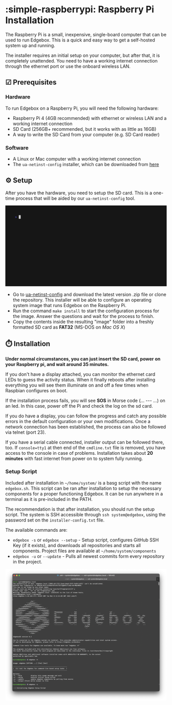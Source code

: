 # :simple-raspberrypi: Raspberry Pi Installation

The Raspberry Pi is a small, inexpensive, single-board computer that can be used to run Edgebox. This is a quick and easy way to get a self-hosted system up and running.

The installer requires an initial setup on your computer, but after that, it is completely unattended. You need to have a working internet connection through the ethernet port or use the onboard wireless LAN.

## ☑ Prerequisites

### Hardware

To run Edgebox on a Raspberry Pi, you will need the following hardware:

- Raspberry Pi 4 (4GB recommended) with ethernet or wireless LAN and a working internet connection
- SD Card (256GB+ recommended, but it works with as little as 16GB)
- A way to write the SD Card from your computer (e.g. SD Card reader)

### Software

- A Linux or Mac computer with a working internet connection
- The `ua-netinst-config` installer, which can be downloaded from [here](https://github.com/edgebox-iot/ua-netinst-config)

## ⚙️ Setup

After you have the hardware, you need to setup the SD card. This is a one-time process that will be aided by our `ua-netinst-config` tool.

![ua-netinst-config installation process](../assets/images/ua-netinst-config-install.gif)

- Go to [ua-netinst-config](https://github.com/edgebox-iot/ua-netinst-config) and download the latest version .zip file or clone the repository. This installer will be able to configure an operating system image that runs Edgebox on the Raspberry Pi.
- Run the command `make install` to start the configuration process for the image. Answer the questions and wait for the process to finish.
- Copy the contents inside the resulting "image" folder into a freshly formatted SD card as **FAT32** (MS-DOS on _Mac OS X_)

## ⏱️ Installation

__Under normal circumstances, you can just insert the SD card, power on your Raspberry pi, and wait around 35 minutes.__

If you don't have a display attached, you can monitor the ethernet card LEDs to guess the activity status. When it finally reboots after installing everything you will see them illuminate on and off a few times when Raspbian configures on boot.

If the installation process fails, you will see **SOS** in Morse code (... --- ...) on an led.  In this case, power off the Pi and check the log on the sd card.

If you do have a display, you can follow the progress and catch any possible errors in the default configuration or your own modifications. Once a network connection has been established, the process can also be followed via telnet (port 23).

If you have a serial cable connected, installer output can be followed there, too. If `console=tty1` at then end of the `cmdline.txt` file is removed, you have access to the console in case of problems. Installation takes about **20 minutes** with fast internet from power on to system fully running.

### Setup Script

Included after installation in `~/home/system/` is a basg script with the name `edgebox.sh`. This script can be ran after installation to setup the necessary components for a proper functioning Edgebox. It can be run anywhere in a terminal as it is pre-included in the PATH.

The recommendation is that after installation, you should run the setup script. The system is SSH accessible through `ssh system@edgebox`, using the password set on the `installer-config.txt` file.

The available commands are:

- `edgebox -s` or `edgebox --setup` - Setup script, configures GitHub SSH Key (if it exists), and downloads all repositories and starts all components. Project files are available at `~/home/system/components`
- `edgebox -u` or `--update` - Pulls all newest commits form every repository in the project.

![alt text](../assets/images/post-install-ssh-access.png)
